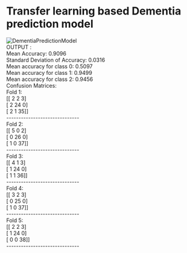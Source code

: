 # Transfer learning based Dementia prediction model
![DementiaPredictionModel](https://github.com/user-attachments/assets/644c8d62-4f2e-4ff9-9bc2-c14a5ca04094)<br>
OUTPUT : <br>
Mean Accuracy: 0.9096<br>
Standard Deviation of Accuracy: 0.0316<br>
Mean accuracy for class 0: 0.5097<br>
Mean accuracy for class 1: 0.9499<br>
Mean accuracy for class 2: 0.9456<br>
Confusion Matrices:<br>
 Fold 1:<br>
[[ 2  2  3]<br>
 [ 2 24  0]<br>
 [ 2  1 35]]<br>
------------------------------<br>
 Fold 2:<br>
[[ 5  0  2]<br>
 [ 0 26  0]<br>
 [ 1  0 37]]<br>
------------------------------<br>
 Fold 3:<br>
[[ 4  1  3]<br>
 [ 1 24  0]<br>
 [ 1  1 36]]<br>
------------------------------<br>
 Fold 4:<br>
[[ 3  2  3]<br>
 [ 0 25  0]<br>
 [ 1  0 37]]<br>
------------------------------<br>
 Fold 5:<br>
[[ 2  2  3]<br>
 [ 1 24  0]<br>
 [ 0  0 38]]<br>
------------------------------<br>
